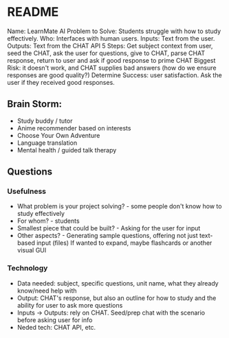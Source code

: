 # README

Name: LearnMate AI
Problem to Solve: Students struggle with how to study effectively.
Who: Interfaces with human users.
Inputs: Text from the user.
Outputs: Text from the CHAT API
5 Steps: Get subject context from user, seed the CHAT, ask the user for questions, give to CHAT, parse CHAT response, return to user and ask if good response to prime CHAT
Biggest Risk: it doesn't work, and CHAT supplies bad answers (how do we ensure responses are good quality?)
Determine Success: user satisfaction. Ask the user if they received good responses.

## Brain Storm:
* Study buddy / tutor
* Anime recommender based on interests
* Choose Your Own Adventure
* Language translation
* Mental health / guided talk therapy 

## Questions
### Usefulness
* What problem is your project solving? - some people don't know how to study effectively
* For whom? - students
* Smallest piece that could be built? - Asking for the user for input
* Other aspects? - Generating sample questions, offering not just text-based input (files)
  If wanted to expand, maybe flashcards or another visual GUI

### Technology
* Data needed: subject, specific questions, unit name, what they already know/need help with
* Output: CHAT's response, but also an outline for how to study and the ability for user to ask more questions
* Inputs -> Outputs: rely on CHAT. Seed/prep chat with the scenario before asking user for info
* Neded tech: CHAT API, etc.
